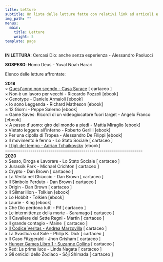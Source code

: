 ```yaml
---
title: Letture
subtitle: Un lista delle letture fatte con relativi link ad articoli e podcast
img_path: ""
menus:
  main:
    title: Letture
    weight: 5
template: page
---
```

<!--StartFragment-->

<!-- wp:paragraph -->

**IN LETTURA**: Cercasi Dio: anche senza esperienza - Alessandro Paolucci

**SOSPESO**: Homo Deus - Yuval Noah Harari

<!-- /wp:paragraph -->

<!-- wp:paragraph -->

Elenco delle letture affrontate:

<!-- /wp:paragraph -->

<!-- wp:paragraph -->

**2019**\
× [Quest'anno non scendo - Casa Surace](https://ilcalderone.altervista.org/libro-casa-surace/) \[ cartaceo ]\
× Non è un lavoro per vecchi - Riccardo Pozzoli \[ebook]\
× Genotype - Daniele Armaioli \[ebook]\
× Io sono Leggenda - Richard Matheson \[ebook]\
× 12 Giorni - Peppe Salerno \[ebook]\
× Game Saves: Ricordi di un videogiocatore fuori target - Angelo Franco \[ebook]\
× A passo d'uomo: giro del mondo a piedi - Mattia Miraglio \[ebook]\
x Vietato leggere all'inferno - Roberto Gerilli \[ebook]\
x Per una cipolla di Tropea - Alessandro De Filippi \[ebook]\
x Il movimento è fermo - Lo Stato Sociale \[ cartaceo ]\
x [I figli del tempo - Adrian Tchaikovsky](https://open.spotify.com/episode/23joAZQjA2fo0iRZpmZeb9) \[ebook]\
----------------------------------------------------------------------\
**2020**\
x Sesso, Droga e Lavorare - Lo Stato Sociale \[ cartaceo ]\
x Jurassik Park - Michael Crichton \[ cartaceo ]\
x Crypto - Dan Brown \[ cartaceo ]\
x La Verità nel Ghiaccio - Dan Brown \[ cartaceo ]\
x Il Simbolo Perduto - Dan Brown \[ cartaceo ]\
x Origin - Dan Brown \[ cartaceo ]\
x Il Silmarillion - Tolkien \[ebook]\
x Lo Hobbit - Tolkien \[ebook]\
x Laurie - King \[ebook]\
x Che Dio perdona tutti - Pif \[ cartaceo ]\
x Le intermittenze della morte - Saramago \[ cartaceo ]\
x Il Cavaliere dei Sette Regni - Martin \[ cartaceo ]\
x Il grande contagio - Maine  \[ cartaceo ]\
x [Il Codice Veritas - Andrea Marzovilla](https://ilcalderone.altervista.org/letture-il-codice-veritas/) \[ cartaceo ]\
x La Svastica sul Sole - Philip K. Dick \[ cartaceo ]\
x Il Caso Fitzgerald - Jhon Grisham \[ cartaceo ]\
x [Hunger Games Libro 1 - Suzanne Collins](https://www.spreaker.com/user/ilcalderone/s2-ep03-hunger-games-avrei-dovuto-legger) \[ cartaceo ]\
x Red: La prima luce - Linda Nagata \[ cartaceo ]\
x Gli omicidi dello Zodiaco - Sōji Shimada \[ cartaceo ]

<!-- /wp:paragraph -->

<!--EndFragment-->